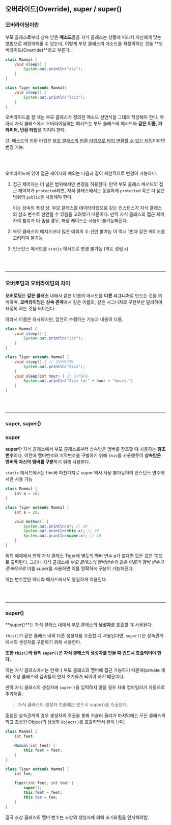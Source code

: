 ## 오버라이드(Override), super / super()

### 오버라이딩이란

부모 클래스로부터 상속 받은 **메소드**들을 자식 클래스는 상황에 따라서 자신에게 맞는 방법으로 재정의해줄 수 있는데,
이렇게 부모 클래스의 메소드를 재정의하는 것을 **오버라이드(Override)**라고 부른다.

```java
class Mammal {
    void sleep() {
        System.out.println("zzz");
    }
}

class Tiger extends Mammal{
    void sleep() {
        System.out.println("Zzzz");
    }
}
```

오버라이드를 할 때는 부모 클래스가 정의한 메소드 선언식을 그대로 작성해야 한다. 따라서 자식 클래스에서 오버라이딩하는 메서드는 부모 클래스의 메서드와 **같은 이름, 파라미터, 반환 타입**을 가져야 한다.

단, 메소드의 반환 타입은 <u>부모 클래스의 반환 타입으로 타입 변환할 수 있는 타입</u>이라면 변경 가능.

<br>
<br>

오버라이드에 있어 접근 제어자와 예외는 다음과 같이 제한적으로 변경이 가능하다.

1. 접근 제어자는 더 넓은 범위에서만 변경을 허용한다.
   만약 부모 클래스 메서드의 접근 제어자가 `protected`라면, 자식 클래스에서는 동일하게 `protected` 혹은 더 넓은 범위의 `public`을 사용해야 한다.

   이는 상속의 특성 상, 부모 클래스를 데이터타입으로 갖는 인스턴스가 자식 클래스의 참조 변수로 선언될 수 있음을 고려했기 때문이다. 만약 자식 클래스의 접근 제어자의 범위가 더 좁을 경우, 해당 케이스는 사용이 불가능해진다.

2. 부모 클래스의 메서드보다 많은 예외의 수 선언 불가능
   이 역시 1번과 같은 케이스를 고려하여 불가능

3. 인스턴스 메서드를 `static` 메서드로 변경 불가능 (역도 성립 x)

<br>
<br>

---

### 오버로딩과 오버라이딩의 차이

**오버로딩**은 **같은 클래스** 내에서 같은 이름의 메서드를 **다른 시그니처**로 만드는 것을 의미하며,
**오버라이딩**은 **상속 관계**에서 같은 이름의, 같은 시그니처로 구현부만 달리하여 재정의 하는 것을 의미한다.

따라서 이름은 유사하지만, 엄연히 수행하는 기능과 내용이 다름.

```java
class Mammal {
    void sleep() {
        System.out.println("zzz");
    }
}

class Tiger extends Mammal {
    void sleep() { // 오버라이딩
        System.out.println("Zzzz");
    }
    void sleep(int hour) { // 오버로딩
        System.out.println("Zzzz for" + hour + "hours.")
    }
}
```

<br>
<br>

---

### super, super()

### super

**super**란 자식 클래스에서 부모 클래스로부터 상속받은 멤버를 참조할 떄 사용하는 **참조변수**이다. 이전에 멤버변수와 지역변수를 구별하기 위해 `this`를 사용했듯이 **상속받은 멤버와 자신의 멤버를 구분**하기 위해 사용한다.

`static` 메서드에서는 this와 마찬가지로 super 역시 사용 불가능하며 인스턴스 변수에서만 사용 가능

```java
class Mammal {
    int a = 10;
}

class Tiger extends Mammal {
    int a = 20;

    void method() {
        System.out.println(x); // 20
        System.out.println(this.x); // 20
        System.out.println(super.x); // 10
    }
}
```

위의 예제에서 만약 자식 클래스 Tiger에 별도의 멤버 변수 a가 없다면 모든 값은 10으로 출력된다. 그러나 자식 클래스에 _부모 클래스의 멤버변수와 같은 이름의 멤버 변수가 존재하므로_ 이를 super를 사용하면 이를 명확하게 구분이 가능해진다.

이는 변수뿐만 아니라 메서드에서도 동일하게 적용된다.

<br>
<br>

---

### super()

**super()**는 자식 클래스 내에서 부모 클래스의 **생성자**를 호출할 떄 사용된다.

`this()`가 같은 클래스 내의 다른 생성자를 호출할 떄 사용된다면, `super()`은 상속관계에서의 생성자를 구분하기 위해 사용한다.

**또한 `this()`와 달리 `super()`은 자식 클래스의 생성자를 만들 때 빈드시 호출되어야 한다.**

이는 자식 클래스에서는 언제나 부모 클래스의 멤버에 접근 가능하기 때문에(private 제외) 조상 클래스의 멤버들이 먼저 초기화가 되어야 하기 떄문이다.

만약 자식 클래스의 생성자에 `super()`을 입력하지 않을 경우 자바 컴파일러가 자동으로 추가해줌.

> 자식 클래스의 생성자 첫줄에는 반드시 super()를 호출한다.

중첩된 상속관계의 경우 생성자의 호출을 통해 거슬러 올라가 마지막에는 모든 클래스의 최고 조상읜 Object의 생성자 `Object()`를 호출하면서 끝이 난다.

```java
class Mammal {
    int feet;

    Mammal(int feet) {
        this.feet = feet;
    }
}

class Tiger extends Mammal {
    int toe;

    Tiger(int feet, int toe) {
        super();
        this.feet = feet;
        this.toe = toe;
    }
}

```

결국 조상 클래스의 멤버 변수는 조상의 생성자에 의해 초기화됨을 인지해야함.

<br>
<br>
